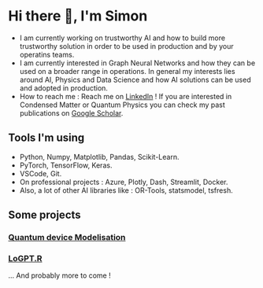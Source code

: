 # Hi there 👋, I'm Simon

- I am currently working on trustworthy AI and how to build more trustworthy solution in order to be used in production and by your operatins teams.
- I am currently interested in Graph Neural Networks and how they can be used on a broader range in operations. In general my interests lies around AI, Physics and Data Science and how AI solutions can be used and adopted in production.
- How to reach me : Reach me on [LinkedIn](https://www.linkedin.com/in/simon-bertrand-25p7/) ! If you are interested in Condensed Matter or Quantum Physics you can check my past publications on [Google Scholar](https://scholar.google.ca/citations?user=TKro05AAAAAJ&hl).

## Tools I'm using
- Python, Numpy, Matplotlib, Pandas, Scikit-Learn.
- PyTorch, TensorFlow, Keras.
- VSCode, Git.
- On professional projects : Azure, Plotly, Dash, Streamlit, Docker.
- Also, a lot of other AI libraries like : OR-Tools, statsmodel, tsfresh.

## Some projects

### [Quantum device Modelisation](https://github.com/bers2342/roosbroeck_weyl)

### [LoGPT.R]()

... And probably more to come !

<!--
**bers2342/bers2342** is a ✨ _special_ ✨ repository because its `README.md` (this file) appears on your GitHub profile.

Here are some ideas to get you started:

- 🔭 I’m currently working on ...
- 🌱 I’m currently learning ...
- 👯 I’m looking to collaborate on ...
- 🤔 I’m looking for help with ...
- 💬 Ask me about ...
- 📫 How to reach me: ...
- 😄 Pronouns: ...
- ⚡ Fun fact: ...
-->
